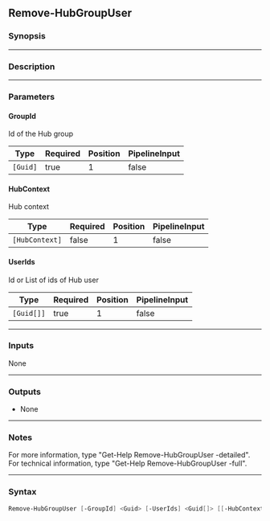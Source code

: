 Remove-HubGroupUser
-------------------

### Synopsis

---

### Description

---

### Parameters
#### **GroupId**
Id of the Hub group

|Type    |Required|Position|PipelineInput|
|--------|--------|--------|-------------|
|`[Guid]`|true    |1       |false        |

#### **HubContext**
Hub context

|Type          |Required|Position|PipelineInput|
|--------------|--------|--------|-------------|
|`[HubContext]`|false   |1       |false        |

#### **UserIds**
Id or List of ids of Hub user

|Type      |Required|Position|PipelineInput|
|----------|--------|--------|-------------|
|`[Guid[]]`|true    |1       |false        |

---

### Inputs
None

---

### Outputs
* None

---

### Notes
For more information, type "Get-Help Remove-HubGroupUser -detailed". For technical information, type "Get-Help Remove-HubGroupUser -full".

---

### Syntax
```PowerShell
Remove-HubGroupUser [-GroupId] <Guid> [-UserIds] <Guid[]> [[-HubContext] <HubContext>] [<CommonParameters>]
```
